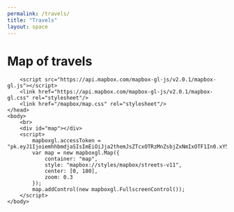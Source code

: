 ```yaml
---
permalink: /travels/
title: "Travels"
layout: space
---
```

# Map of travels
<html>
    <head>
        <meta name="viewport" content="width=device-width, initial-scale=1.0">

        <script src="https://api.mapbox.com/mapbox-gl-js/v2.0.1/mapbox-gl.js"></script>
        <link href="https://api.mapbox.com/mapbox-gl-js/v2.0.1/mapbox-gl.css" rel="stylesheet"/>
        <link href="/mapbox/map.css" rel="stylesheet"/>
    </head>
    <body>
        <br>
        <div id="map"></div>
        <script>
            mapboxgl.accessToken = "pk.eyJ1IjoiemhhbmdjaSIsImEiOiJja2themJsZTcxOTRzMnZsbjZxNmIxOTF1In0.xY5kzc2fZFfaURdJNvUEsQ";
            var map = new mapboxgl.Map({
                container: "map",
                style: "mapbox://styles/mapbox/streets-v11",
                center: [0, 180],
                zoom: 0.3
            });
            map.addControl(new mapboxgl.FullscreenControl());
        </script>
    </body>
</html>
